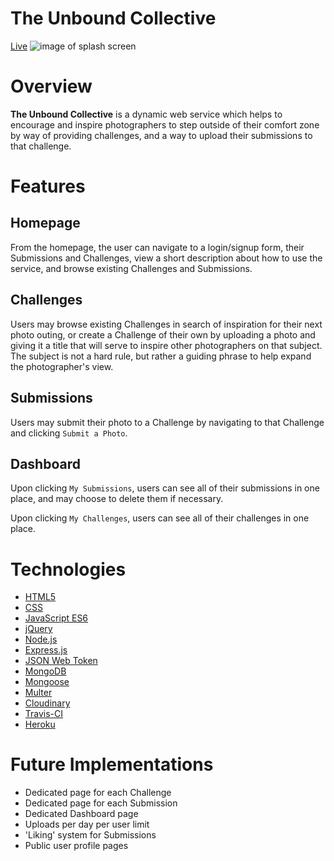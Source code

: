 # The Unbound Collective
[Live](https://challenge-photos.herokuapp.com/)
![image of splash screen](public/assets/splash.png)

# Overview
**The Unbound Collective** is a dynamic web service which helps to encourage and inspire photographers to step outside of their comfort zone by way of providing challenges, and a way to upload their submissions to that challenge. 

# Features
## Homepage
From the homepage, the user can navigate to a login/signup form, their Submissions and Challenges, view a short description about how to use the service, and browse existing Challenges and Submissions. 

## Challenges
Users may browse existing Challenges in search of inspiration for their next photo outing, or create a Challenge of their own by uploading a photo and giving it a title that will serve to inspire other photographers on that subject. The subject is not a hard rule, but rather a guiding phrase to help expand the photographer's view. 

## Submissions
Users may submit their photo to a Challenge by navigating to that Challenge and clicking `Submit a Photo`.

## Dashboard
Upon clicking `My Submissions`, users can see all of their submissions in one place, and may choose to delete them if necessary. 

Upon clicking `My Challenges`, users can see all of their challenges in one place.

# Technologies
- [HTML5](https://developer.mozilla.org/en-US/docs/Web/Guide/HTML/HTML5)
- [CSS](https://developer.mozilla.org/en-US/docs/Web/CSS/Reference)
- [JavaScript ES6](https://developer.mozilla.org/en-US/docs/Web/JavaScript)
- [jQuery](https://jquery.com/)
- [Node.js](https://nodejs.org/en/)
- [Express.js](http://expressjs.com)
- [JSON Web Token](https://jwt.io/)
- [MongoDB](https://www.mongodb.com/)
- [Mongoose](https://mongoosejs.com)
- [Multer](https://www.npmjs.com/package/multer)
- [Cloudinary](https://cloudinary.com/documentation)
- [Travis-CI](https://travis-ci.org)
- [Heroku](https://heroku.com)

# Future Implementations
- Dedicated page for each Challenge
- Dedicated page for each Submission
- Dedicated Dashboard page
- Uploads per day per user limit 
- 'Liking' system for Submissions
- Public user profile pages